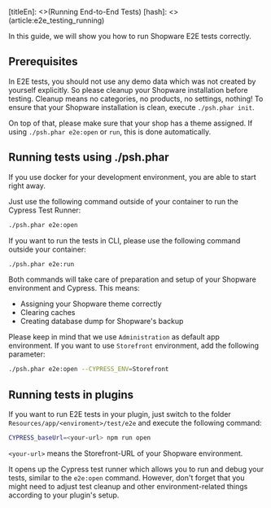 [titleEn]: <>(Running End-to-End Tests)
[hash]: <>(article:e2e_testing_running)

In this guide, we will show you how to run Shopware E2E tests correctly.

## Prerequisites

In E2E tests, you should not use any demo data which was not created by yourself explicitly. So please cleanup 
your Shopware installation before testing. Cleanup means no categories, no products, no settings, nothing! 
To ensure that your Shopware installation is clean, execute `./psh.phar init`. 

On top of that, please make sure that your shop has a theme assigned. 
If using `./psh.phar e2e:open` or `run`, this is done automatically. 

## Running tests using ./psh.phar

If you use docker for your development environment, you are able to start right away. 
 
Just use the following command outside of your container to run the Cypress Test Runner:
```bash
./psh.phar e2e:open
```

If you want to run the tests in CLI, please use the following command outside your container:
```bash
./psh.phar e2e:run
```

Both commands will take care of preparation and setup of your Shopware environment and Cypress. This means:
* Assigning your Shopware theme correctly
* Clearing caches
* Creating database dump for Shopware's backup

Please keep in mind that we use `Administration` as default app environment. If you want to use `Storefront` environment,
add the following parameter:
```bash
./psh.phar e2e:open --CYPRESS_ENV=Storefront
```

## Running tests in plugins

If you want to run E2E tests in your plugin, just switch to the folder `Resources/app/<enviroment>/test/e2e` and 
execute the following command:
```bash
CYPRESS_baseUrl=<your-url> npm run open
```

`<your-url>` means the Storefront-URL of your Shopware environment.

It opens up the Cypress test runner which allows you to run and debug your tests, similar to the `e2e:open` command.
However, don't forget that you might need to adjust test cleanup and other environment-related things according
to your plugin's setup. 
